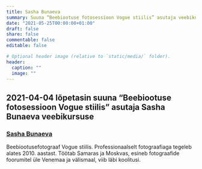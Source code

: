 ```yaml
---
title: Sasha Bunaeva
summary: Suuna “Beebiootuse fotosessioon Vogue stiilis” asutaja veebikursus - Sasha Bunaeva
date: "2021-05-25T00:00:00+01:00"
draft: false
share: false
commentable: false
editable: false

# Optional header image (relative to `static/media/` folder).
header:
  caption: ""
  image: ""
---
```

## 2021-04-04 lõpetasin suuna “Beebiootuse fotosessioon Vogue stiilis” asutaja Sasha Bunaeva veebikursuse 
### [Sasha Bunaeva](https://bunaeva.com)
Beebiootusefotograaf Vogue stiilis.
Professionaalselt fotograafiaga tegeleb alates 2010. aastast.
Töötab Samaras ja Moskvas, esineb fotograafide foorumitel üle Venemaa ja välismaal, viib läbi koolitusi.